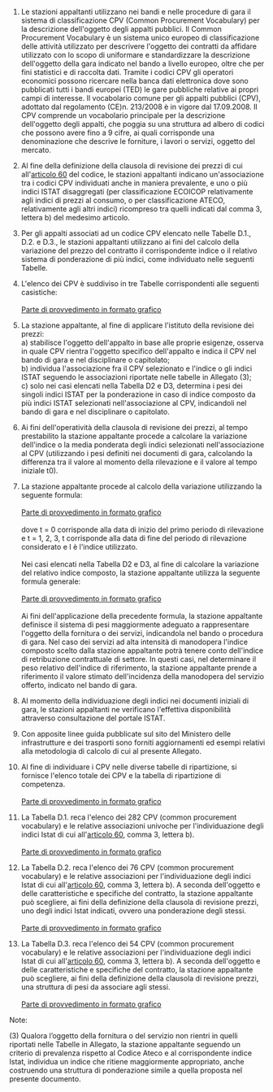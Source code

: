 1. Le stazioni appaltanti utilizzano nei bandi e nelle procedure di gara il sistema di classificazione CPV (Common Procurement Vocabulary) per la descrizione dell'oggetto degli appalti pubblici. Il Common Procurement Vocabulary è un sistema unico europeo di classificazione delle attività utilizzato per descrivere l'oggetto dei contratti da affidare utilizzato con lo scopo di uniformare e standardizzare la descrizione dell'oggetto della gara indicato nel bando a livello europeo, oltre che per fini statistici e di raccolta dati. Tramite i codici CPV gli operatori economici possono ricercare nella banca dati elettronica dove sono pubblicati tutti i bandi europei (TED) le gare pubbliche relative ai propri campi di interesse. Il vocabolario comune per gli appalti pubblici (CPV), adottato dal regolamento (CE)n. 213/2008 è in vigore dal 17.09.2008. Il CPV comprende un vocabolario principale per la descrizione dell'oggetto degli appalti, che poggia su una struttura ad albero di codici che possono avere fino a 9 cifre, ai quali corrisponde una denominazione che descrive le forniture, i lavori o servizi, oggetto del mercato. 

2. Al fine della definizione della clausola di revisione dei prezzi di cui all'[articolo 60](/articolo-60/2) del codice, le stazioni appaltanti indicano un'associazione tra i codici CPV individuati anche in maniera prevalente, e uno o più indici ISTAT disaggregati (per classificazione ECOICOP relativamente agli indici di prezzi al consumo, o per classificazione ATECO, relativamente agli altri indici) ricompreso tra quelli indicati dal comma 3, lettera b) del medesimo articolo. 

3. Per gli appalti associati ad un codice CPV elencato nelle Tabelle D.1., D.2. e D.3., le stazioni appaltanti utilizzano ai fini del calcolo della variazione del prezzo del contratto il corrispondente indice o il relativo sistema di ponderazione di più indici, come individuato nelle seguenti Tabelle. 

4. L'elenco dei CPV è suddiviso in tre Tabelle corrispondenti alle seguenti casistiche:<br><br>[Parte di provvedimento in formato grafico](https://www.gazzettaufficiale.it/do/atto/serie_generale/caricaPdf?cdimg=24G0023100000860110004&dgu=2024-12-31&art.dataPubblicazioneGazzetta=2024-12-31&art.codiceRedazionale=24G00231&art.num=86&art.tiposerie=SG)

5. La stazione appaltante, al fine di applicare l'istituto della revisione dei prezzi: <br>a) stabilisce l'oggetto dell'appalto in base alle proprie esigenze, osserva in quale CPV rientra l'oggetto specifico dell'appalto e indica il CPV nel bando di gara e nel disciplinare o capitolato; <br>b) individua l'associazione fra il CPV selezionato e l'indice o gli indici ISTAT seguendo le associazioni riportate nelle tabelle in Allegato (3); <br>c) solo nei casi elencati nella Tabella D2 e D3, determina i pesi dei singoli indici ISTAT per la ponderazione in caso di indice composto da più indici ISTAT selezionati nell'associazione al CPV, indicandoli nel bando di gara e nel disciplinare o capitolato. 

6. Ai fini dell'operatività della clausola di revisione dei prezzi, al tempo prestabilito la stazione appaltante procede a calcolare la variazione dell'indice o la media ponderata degli indici selezionati nell'associazione al CPV (utilizzando i pesi definiti nei documenti di gara, calcolando la differenza tra il valore al momento della rilevazione e il valore al tempo iniziale t0). 

7. La stazione appaltante procede al calcolo della variazione utilizzando la seguente formula:<br><br>[Parte di provvedimento in formato grafico](https://www.gazzettaufficiale.it/do/atto/serie_generale/caricaPdf?cdimg=24G0023100000860110005&dgu=2024-12-31&art.dataPubblicazioneGazzetta=2024-12-31&art.codiceRedazionale=24G00231&art.num=86&art.tiposerie=SG)<br><br>dove t = 0 corrisponde alla data di inizio del primo periodo di rilevazione e t = 1, 2, 3, t corrisponde alla data di fine del periodo di rilevazione considerato e I è l'indice utilizzato.<br><br>Nei casi elencati nella Tabella D2 e D3, al fine di calcolare la variazione del relativo indice composto, la stazione appaltante utilizza la seguente formula generale:<br><br>[Parte di provvedimento in formato grafico](https://www.gazzettaufficiale.it/do/atto/serie_generale/caricaPdf?cdimg=24G0023100000860110006&dgu=2024-12-31&art.dataPubblicazioneGazzetta=2024-12-31&art.codiceRedazionale=24G00231&art.num=86&art.tiposerie=SG)<br><br>Ai fini dell'applicazione della precedente formula, la stazione appaltante definisce il sistema di pesi maggiormente adeguato a rappresentare l'oggetto della fornitura o dei servizi, indicandola nel bando o procedura di gara. Nel caso dei servizi ad alta intensità di manodopera l'indice composto scelto dalla stazione appaltante potrà tenere conto dell'indice di retribuzione contrattuale di settore. In questi casi, nel determinare il peso relativo dell'indice di riferimento, la stazione appaltante prende a riferimento il valore stimato dell'incidenza della manodopera del servizio offerto, indicato nel bando di gara. 

8. Al momento della individuazione degli indici nei documenti iniziali di gara, le stazioni appaltanti ne verificano l'effettiva disponibilità attraverso consultazione del portale ISTAT. 

9. Con apposite linee guida pubblicate sul sito del Ministero delle infrastrutture e dei trasporti sono forniti aggiornamenti ed esempi relativi alla metodologia di calcolo di cui al presente Allegato. 

10. Al fine di individuare i CPV nelle diverse tabelle di ripartizione, si fornisce l'elenco totale dei CPV e la tabella di ripartizione di competenza.<br><br>[Parte di provvedimento in formato grafico](https://www.gazzettaufficiale.it/do/atto/serie_generale/caricaPdf?cdimg=24G0023100000860110007&dgu=2024-12-31&art.dataPubblicazioneGazzetta=2024-12-31&art.codiceRedazionale=24G00231&art.num=86&art.tiposerie=SG)

11. La Tabella D.1. reca l'elenco dei 282 CPV (common procurement vocabulary) e le relative associazioni univoche per l'individuazione degli indici Istat di cui all'[articolo 60](/articolo-60/2), comma 3, lettera b). <br><br>[Parte di provvedimento in formato grafico](https://www.gazzettaufficiale.it/do/atto/serie_generale/caricaPdf?cdimg=24G0023100000860110008&dgu=2024-12-31&art.dataPubblicazioneGazzetta=2024-12-31&art.codiceRedazionale=24G00231&art.num=86&art.tiposerie=SG)

12. La Tabella D.2. reca l'elenco dei 76 CPV (common procurement vocabulary) e le relative associazioni per l'individuazione degli indici Istat di cui all'[articolo 60](/articolo-60/2), comma 3, lettera b). A seconda dell'oggetto e delle caratteristiche e specifiche del contratto, la stazione appaltante può scegliere, ai fini della definizione della clausola di revisione prezzi, uno degli indici Istat indicati, ovvero una ponderazione degli stessi.<br><br>[Parte di provvedimento in formato grafico](https://www.gazzettaufficiale.it/do/atto/serie_generale/caricaPdf?cdimg=24G0023100000860110009&dgu=2024-12-31&art.dataPubblicazioneGazzetta=2024-12-31&art.codiceRedazionale=24G00231&art.num=86&art.tiposerie=SG)

13. La Tabella D.3. reca l'elenco dei 54 CPV (common procurement vocabulary) e le relative associazioni per l'individuazione degli indici Istat di cui all'[articolo 60](/articolo-60/2), comma 3, lettera b). A seconda dell'oggetto e delle caratteristiche e specifiche del contratto, la stazione appaltante può scegliere, ai fini della definizione della clausola di revisione prezzi, una struttura di pesi da associare agli stessi. <br><br>[Parte di provvedimento in formato grafico](https://www.gazzettaufficiale.it/do/atto/serie_generale/caricaPdf?cdimg=24G0023100000860110010&dgu=2024-12-31&art.dataPubblicazioneGazzetta=2024-12-31&art.codiceRedazionale=24G00231&art.num=86&art.tiposerie=SG)

Note:

(3) Qualora l’oggetto della fornitura o del servizio non rientri in quelli riportati nelle Tabelle in Allegato, la stazione appaltante seguendo un criterio di prevalenza rispetto al Codice Ateco e al corrispondente indice Istat, individua un indice che ritiene maggiormente appropriato, anche costruendo una struttura di ponderazione simile a quella proposta nel presente documento.